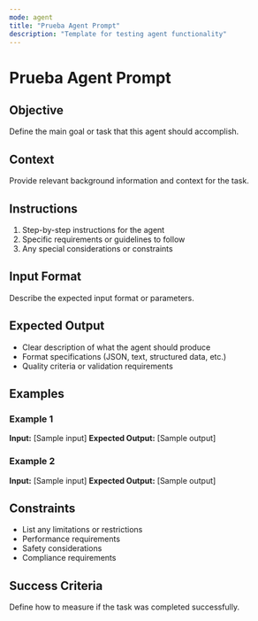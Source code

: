 ```yaml
---
mode: agent
title: "Prueba Agent Prompt"
description: "Template for testing agent functionality"
---
```


# Prueba Agent Prompt

## Objective
Define the main goal or task that this agent should accomplish.

## Context
Provide relevant background information and context for the task.

## Instructions
1. Step-by-step instructions for the agent
2. Specific requirements or guidelines to follow
3. Any special considerations or constraints

## Input Format
Describe the expected input format or parameters.

## Expected Output
- Clear description of what the agent should produce
- Format specifications (JSON, text, structured data, etc.)
- Quality criteria or validation requirements

## Examples
### Example 1
**Input:** [Sample input]
**Expected Output:** [Sample output]

### Example 2
**Input:** [Sample input]
**Expected Output:** [Sample output]

## Constraints
- List any limitations or restrictions
- Performance requirements
- Safety considerations
- Compliance requirements

## Success Criteria
Define how to measure if the task was completed successfully.